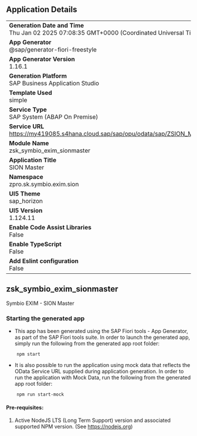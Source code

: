 ## Application Details
|               |
| ------------- |
|**Generation Date and Time**<br>Thu Jan 02 2025 07:08:35 GMT+0000 (Coordinated Universal Time)|
|**App Generator**<br>@sap/generator-fiori-freestyle|
|**App Generator Version**<br>1.16.1|
|**Generation Platform**<br>SAP Business Application Studio|
|**Template Used**<br>simple|
|**Service Type**<br>SAP System (ABAP On Premise)|
|**Service URL**<br>https://my419085.s4hana.cloud.sap/sap/opu/odata/sap/ZSION_MASTER_SRV|
|**Module Name**<br>zsk_symbio_exim_sionmaster|
|**Application Title**<br>SION Master|
|**Namespace**<br>zpro.sk.symbio.exim.sion|
|**UI5 Theme**<br>sap_horizon|
|**UI5 Version**<br>1.124.11|
|**Enable Code Assist Libraries**<br>False|
|**Enable TypeScript**<br>False|
|**Add Eslint configuration**<br>False|

## zsk_symbio_exim_sionmaster

Symbio EXIM - SION Master

### Starting the generated app

-   This app has been generated using the SAP Fiori tools - App Generator, as part of the SAP Fiori tools suite.  In order to launch the generated app, simply run the following from the generated app root folder:

```
    npm start
```

- It is also possible to run the application using mock data that reflects the OData Service URL supplied during application generation.  In order to run the application with Mock Data, run the following from the generated app root folder:

```
    npm run start-mock
```

#### Pre-requisites:

1. Active NodeJS LTS (Long Term Support) version and associated supported NPM version.  (See https://nodejs.org)


